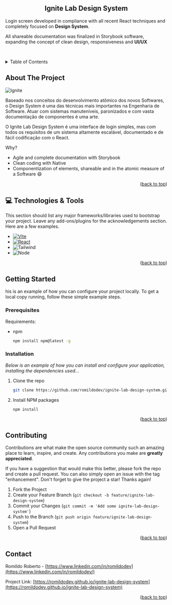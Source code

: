 <div align="center">
<h2>Ignite Lab Design System</h2>
</div>
<p>Login screen developed in compliance with all recent React techniques and completely focused on <b>Design System</b>.<p/>
<p>All shareable documentation was finalized in Storybook software, expanding the concept of clean design, responsiveness and <b>UI/UX</b><p/>
</br>

<!-- Improved compatibility of back to top link: See: https://github.com/othneildrew/Best-README-Template/pull/73 -->
<a name="readme-top"></a>
<!--
*** Thanks for checking out the Best-README-Template. If you have a suggestion
*** that would make this better, please fork the repo and create a pull request
*** or simply open an issue with the tag "enhancement".
*** Don't forget to give the project a star!
*** Thanks again! Now go create something AMAZING! :D
-->


<!-- TABLE OF CONTENTS -->
<details>
  <summary>Table of Contents</summary>
  <ol>
    <li>
      <a href="#about-the-project">About The Project</a>
    </li>
    <li>
      <a href="#getting-started">Getting Started</a>
      <ul>
        <li><a href="#prerequisites">Prerequisites</a></li>
        <li><a href="#installation">Installation</a></li>
      </ul>
    </li>
    <li><a href="#contributing">Contributing</a></li>
    <li><a href="#contact">Contact</a></li>
  </ol>
</details>



<!-- ABOUT THE PROJECT -->
## About The Project


![Ignite](https://user-images.githubusercontent.com/115588398/196046578-6fe30aae-7edc-49a9-bc71-5c8dc6360eb9.png)




Baseado nos conceitos do desenvolvimento atômico dos novos Softwares, o Design System é uma das técnicas mais importantes na Engenharia de Software. Atuar com sistemas manuteníveis, paronizados e com vasta documentação de componentes é uma arte.

O Ignite Lab Design System é uma interface de login simples, mas com todos os requisitos de um sistema altamente escalável, documentado e de fácil codificação com o React.

Why?
* Agile and complete documentation with Storybook
* Clean coding with Native
* Componentization of elements, shareable and in the atomic measure of a Software :smile:

<p align="right">(<a href="#readme-top">back to top</a>)</p>



## 💻 Technologies & Tools

This section should list any major frameworks/libraries used to bootstrap your project. Leave any add-ons/plugins for the acknowledgements section. Here are a few examples.

* [![Vite][Vite.js]][Vite-url]
* [![React][React.js]][React-url]
* ![Tailwind][Tailwind.com]
* ![Node][Node.com]

<p align="right">(<a href="#readme-top">back to top</a>)</p>



<!-- GETTING STARTED -->
## Getting Started

his is an example of how you can configure your project locally.
To get a local copy running, follow these simple example steps.

### Prerequisites

Requirements:
* npm
  ```sh
  npm install npm@latest -g
  ```

### Installation

_Below is an example of how you can install and configure your application, installing the dependencies used..._

1. Clone the repo
   ```sh
   git clone https://github.com/romildodev/ignite-lab-design-system.git
   ```
2. Install NPM packages
   ```sh
   npm install
   ```

<p align="right">(<a href="#readme-top">back to top</a>)</p>

<!-- CONTRIBUTING -->
## Contributing

Contributions are what make the open source community such an amazing place to learn, inspire, and create. Any contributions you make are **greatly appreciated**.

If you have a suggestion that would make this better, please fork the repo and create a pull request. You can also simply open an issue with the tag "enhancement".
Don't forget to give the project a star! Thanks again!

1. Fork the Project
2. Create your Feature Branch (`git checkout -b feature/ignite-lab-design-system`)
3. Commit your Changes (`git commit -m 'Add some ignite-lab-design-system'`)
4. Push to the Branch (`git push origin feature/ignite-lab-design-system`)
5. Open a Pull Request

<p align="right">(<a href="#readme-top">back to top</a>)</p>

<!-- CONTACT -->
## Contact

Romildo Roberto - [https://www.linkedin.com/in/romildodev](https://www.linkedin.com/in/romildodev/)

Project Link: [https://romildodev.github.io/ignite-lab-design-system](https://romildodev.github.io/ignite-lab-design-system)

<p align="right">(<a href="#readme-top">back to top</a>)</p>

<!-- MARKDOWN LINKS & IMAGES -->
[license-shield]: https://img.shields.io/github/license/othneildrew/Best-README-Template.svg?style=for-the-badge
[license-url]: https://github.com/othneildrew/Best-README-Template/blob/master/LICENSE.txt
[linkedin-shield]: https://img.shields.io/badge/-LinkedIn-black.svg?style=for-the-badge&logo=linkedin&colorB=555
[linkedin-url]: https://linkedin.com/in/romildodev
[product-screenshot]: images/screenshot.png
[Vite.js]: https://img.shields.io/badge/vite.js-000000?style=for-the-badge&logo=vite&logoColor=white
[Vite-url]: https://vitejs.dev
[React.js]: https://img.shields.io/badge/React-20232A?style=for-the-badge&logo=react&logoColor=61DAFB
[React-url]: https://reactjs.org/
[Tailwind.com]: https://img.shields.io/badge/Tailwind_CSS-38B2AC?style=for-the-badge&logo=tailwind-css&logoColor=white
[Node.com]: https://img.shields.io/badge/Node.js-43853D?style=for-the-badge&logo=node.js&logoColor=white
